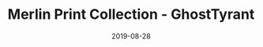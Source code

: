 ---
layout: artPost
title:  Merlin Print Collection - GhostTyrant
date:   2019-08-28

artTitle: Merlin Print Collection
artDesc: Original Work
artYear: 2019
artPath: /assets/fullsize/fullsize_merlin.png
artThumb: /assets/thumbnails/thumb_merlin.png
artTwitter: https://twitter.com/GhostTyrant/status/1213848535029964800
artMastodon: https://mastodon.art/@GhostTyrant

tags: art test
---
